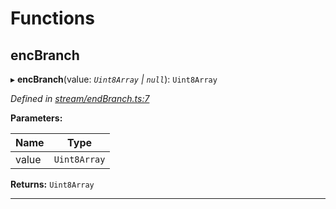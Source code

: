 

# Functions

<a id="encbranch"></a>

##  encBranch

▸ **encBranch**(value: *`Uint8Array` | `null`*): `Uint8Array`

*Defined in [stream/endBranch.ts:7](https://github.com/polkadot-js/common/blob/dd77c3c/packages/trie-codec/src/stream/endBranch.ts#L7)*

**Parameters:**

| Name | Type |
| ------ | ------ |
| value | `Uint8Array` | `null` |

**Returns:** `Uint8Array`

___

